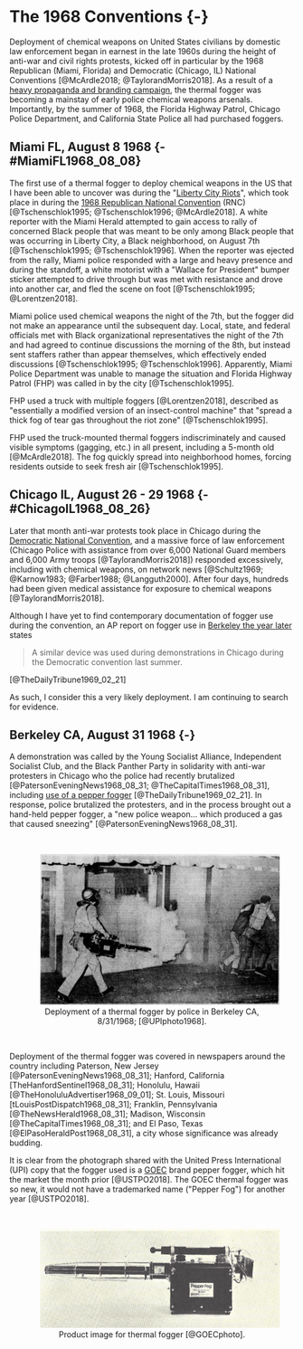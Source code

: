 # The 1968 Conventions {-}

Deployment of chemical weapons on United States civilians by domestic law enforcement began in earnest in the late 1960s during the height of anti-war and civil rights protests, kicked off in particular by the 1968 Republican (Miami, Florida) and Democratic (Chicago, IL) National Conventions [@McArdle2018; @TaylorandMorris2018].
As a result of a [heavy propaganda and branding campaign](#TheReturn), the thermal fogger was becoming a mainstay of early police chemical weapons arsenals.
Importantly, by the summer of 1968, the Florida Highway Patrol, Chicago Police Department, and California State Police all had purchased foggers.


## Miami FL, August 8 1968 {- #MiamiFL1968_08_08}

The first use of a thermal fogger to deploy chemical weapons in the US that I have been able to uncover was during the "[Liberty City Riots](https://en.wikipedia.org/wiki/1968_Miami_riot)", which took place in during the [1968 Republican National Convention](https://en.wikipedia.org/wiki/1968_Republican_National_Convention) (RNC) [@Tschenschlok1995; @Tschenschlok1996; @McArdle2018].
A white reporter with the Miami Herald attempted to gain access to rally of concerned Black people that was meant to be only among Black people that was occurring in Liberty City, a Black neighborhood, on August 7th [@Tschenschlok1995; @Tschenschlok1996].
When the reporter was ejected from the rally, Miami police responded with a large and heavy presence and during the standoff, a white motorist with a "Wallace for President" bumper sticker attempted to drive through but was met with resistance and drove into another car, and fled the scene on foot [@Tschenschlok1995; @Lorentzen2018].

Miami police used chemical weapons the night of the 7th, but the fogger did not make an appearance until the subsequent day.
Local, state, and federal officials met with Black organizational representatives the night of the 7th and had agreed to continue discussions the morning of the 8th, but instead sent staffers rather than appear themselves, which effectively ended discussions [@Tschenschlok1995; @Tschenschlok1996]. 
Apparently, Miami Police Department was unable to manage the situation and Florida Highway Patrol (FHP) was called in by the city [@Tschenschlok1995].

FHP used a truck with multiple foggers [@Lorentzen2018], described as "essentially a modified version of an insect-control machine" that "spread a thick fog of tear gas throughout the riot zone" [@Tschenschlok1995]. 

FHP used the truck-mounted thermal foggers indiscriminately and caused visible symptoms (gagging, etc.) in all present, including a 5-month old [@McArdle2018].
The fog quickly spread into neighborhood homes, forcing residents outside to seek fresh air [@Tschenschlok1995].


## Chicago IL, August 26 - 29 1968 {- #ChicagoIL1968_08_26}

Later that month anti-war protests took place in Chicago during the [Democratic National Convention](https://en.wikipedia.org/wiki/1968_Democratic_National_Convention), and a massive force of law enforcement (Chicago Police with assistance from over 6,000 National Guard members and 6,000 Army troops [@TaylorandMorris2018]) responded excessively, including with chemical weapons, on network news [@Schultz1969; @Karnow1983; @Farber1988; @Langguth2000]. 
After four days, hundreds had been given medical assistance for exposure to chemical weapons [@TaylorandMorris2018].

Although I have yet to find contemporary documentation of fogger use during the convention, an AP report on fogger use in [Berkeley the year later](#BerkeleyCA1969_02_21) states

> A similar device was used during demonstrations in Chicago during the Democratic convention last summer.

[@TheDailyTribune1969_02_21]

As such, I consider this a very likely deployment.
I am continuing to search for evidence.


## Berkeley CA, August 31 1968 {-}

A demonstration was called by the Young Socialist Alliance, Independent Socialist Club, and the Black Panther Party in solidarity with anti-war protesters in Chicago who the police had recently brutalized [@PatersonEveningNews1968_08_31; @TheCapitalTimes1968_08_31], including [use of a pepper fogger](#ChicagoIL1968_08_26) [@TheDailyTribune1969_02_21].
In response, police brutalized the protesters, and in the process brought out a hand-held pepper fogger, a "new police weapon... which produced a gas that caused sneezing" [@PatersonEveningNews1968_08_31].

<br>
<div style="text-align: center;">
  <figure>
    <img src="img/berkeley_1968_08_31.png" alt="B/W newspaper clipping. To left is an officer wearing long pants, long sleeved shirt, and a helmet walking forward carrying a fogger in the right hand. The fogger is blowing fog through a tube and a cloud is forming. Background is a storefront window and door. To the right 2 people are moving away from the fog, leaning on one another, and covering their faces with their hands.    " width="500"  style="margin: 0 1em 0 1em" />
    <figcaption> 
      Deployment of a thermal fogger by police in Berkeley CA, 8/31/1968; [@UPIphoto1968].
    </figcaption>
  </figure>
</div>
<br>


Deployment of the thermal fogger was covered in newspapers around the country including Paterson, New Jersey [@PatersonEveningNews1968_08_31]; Hanford, California [TheHanfordSentinel1968_08_31]; Honolulu, Hawaii [@TheHonoluluAdvertiser1968_09_01]; St. Louis, Missouri [tLouisPostDispatch1968_08_31]; Franklin, Pennsylvania [@TheNewsHerald1968_08_31]; Madison, Wisconsin [@TheCapitalTimes1968_08_31]; and El Paso, Texas [@ElPasoHeraldPost1968_08_31], a city whose significance was already budding.

It is clear from the photograph shared with the United Press International (UPI) copy that the fogger used is a [GOEC](#GOEC) brand pepper fogger, which hit the market the month prior [@USTPO2018].
The GOEC thermal fogger was so new, it would not have a trademarked name ("Pepper Fog") for another year [@USTPO2018].

<br>
<div style="text-align: center;">
  <figure>
    <img src="img/goec_pf.png" width="500" alt="Yellowed black and white photo of a stationary pepper fog thermal fogger pointed to the left sitting by itself. The main body is a square box that's dark with a tag in the middle that's lighter and has dark writing on it that says pepper fog g o e c. The nozzle points to the left and is a longer thinner tube about twice as long as the main body. It is also dark and has a metal cage around it that is sparse and shiny. There's also a handle and some knobs on the top of the item and something that's a little bit difficult to make out off the back of the main body." style="margin: 0 1em 0 1em" />
   <figcaption>
     Product image for thermal fogger [@GOECphoto].
   </figcaption>
  </figure>
</div> 
<br>
